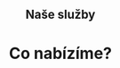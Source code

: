 <header class="page-header page-header--centered">
    <h2 class="page-header__subtitle">Naše služby</h2>
    <h1 class="page-header__title">Co nabízíme?</h1>
</header>

<section class="section section--wide section--centered">
    <InfoBox
      title="Rekonstrukce a opravy kanalizací"
      text="Provádíme bezvýkopové opravy a rekonstrukce kanalizací. Používáme k tomu rukávcové inverzní metody INSAK a UV liner. Zaměřujeme se jak na celé stavby, tak na lokální opravy a čištění kanalizací."
      ctaUrl="/sluzby/kanalizace"
      ctaText="Zjistit více"
      imageUrl="/img/frontpage/3.jpg"
      :imageRight="true"
      :imageBig="true"
      :isBlue="true"
    />
    <InfoBox
      title="Rekonstrukce a opravy vodovodů"
      text="Opravy a rekonstrukce vodovodů realizujeme buď pomocí bezvýkopové metody cementace nebo za použití unikátního UV rukávce SAERTEX-LINER H₂O, který je speciálně určený k sanaci potrubí na pitnou vodu."
      ctaUrl="/sluzby/vodovody"
      ctaText="Zjistit více"
      imageUrl="/img/frontpage/4.jpg"
      :imageLeft="true"
      :imageBig="true"
      :isWhite="true"
    />
    <InfoBox
      title="Rekonstrukce revizních šachet"
      text="Opravujeme a rekonstruujeme revizní nebo kanalizační šachty různého typu (kruhové i hranaté s proměnlivým průřezem). Využíváme při tom inovativní bezvýkopovou technologii Vertiliner nebo klasickou zednickou metodu."
      ctaUrl="/sluzby/revizni-sachty"
      ctaText="Zjistit více"
      imageUrl="/img/frontpage/5.jpg"
      :imageRight="true"
      :imageBig="true"
      :isBlue="true"
    />
    <InfoBox
      title="Monitoring a lokální bezvýkopové opravy"
      text="Vlastníme 5 unikátních robotů s nejmodernější technologií. Každý robot se specializuje na určitý druh činnosti a je na to vybaven specifickým nástrojem či kamerou. Roboty ovládá operátor z kabiny vozu."
      ctaUrl="/sluzby/monitoring-a-lokalni-opravy"
      ctaText="Zjistit více"
      imageUrl="/img/frontpage/6.jpg"
      :imageLeft="true"
      :imageBig="true"
      :isWhite="true"
    />
</section>

<Contact/>